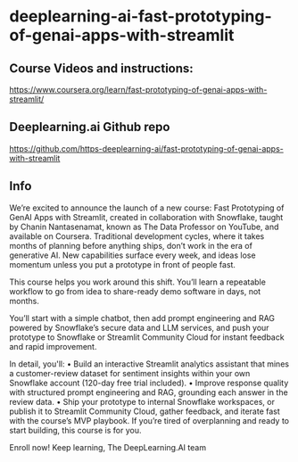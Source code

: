 # deeplearning-ai-fast-prototyping-of-genai-apps-with-streamlit

## Course Videos and instructions:
https://www.coursera.org/learn/fast-prototyping-of-genai-apps-with-streamlit/

## Deeplearning.ai Github repo
https://github.com/https-deeplearning-ai/fast-prototyping-of-genai-apps-with-streamlit


## Info
We’re excited to announce the launch of a new course: Fast Prototyping of GenAI Apps with Streamlit, created in collaboration with Snowflake, taught by Chanin Nantasenamat, known as The Data Professor on YouTube, and available on Coursera. 
Traditional development cycles, where it takes months of planning before anything ships, don’t work in the era of generative AI. New capabilities surface every week, and ideas lose momentum unless you put a prototype in front of people fast.

This course helps you work around this shift. You’ll learn a repeatable workflow to go from idea to share-ready demo software in days, not months. 

You’ll start with a simple chatbot, then add prompt engineering and RAG powered by Snowflake’s secure data and LLM services, and push your prototype to Snowflake or Streamlit Community Cloud for instant feedback and rapid improvement.

In detail, you'll: 
•	Build an interactive Streamlit analytics assistant that mines a customer-review dataset for sentiment insights within your own Snowflake account (120-day free trial included).
•	Improve response quality with structured prompt engineering and RAG, grounding each answer in the review data.
•	Ship your prototype to internal Snowflake workspaces, or publish it to Streamlit Community Cloud, gather feedback, and iterate fast with the course’s MVP playbook.
If you’re tired of overplanning and ready to start building, this course is for you.

Enroll now!
Keep learning,
The DeepLearning.AI team
